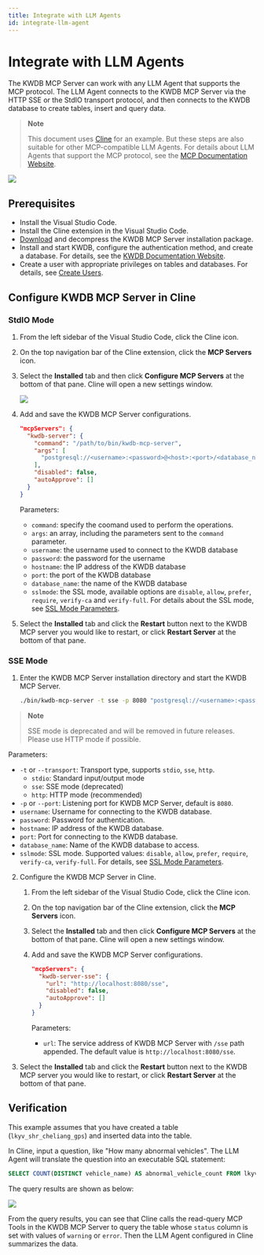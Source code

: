 ```yaml
---
title: Integrate with LLM Agents
id: integrate-llm-agent
---
```


# Integrate with LLM Agents

The KWDB MCP Server can work with any LLM Agent that supports the MCP protocol. The LLM Agent connects to the KWDB MCP Server via the HTTP SSE or the StdIO transport protocol, and then connects to the KWDB database to create tables, insert and query data.

> **Note**
>
> This document uses [Cline](https://cline.bot) for an example. But these steps are also suitable for other MCP-compatible LLM Agents. For details about LLM Agents that support the MCP protocol, see the [MCP Documentation Website](https://modelcontextprotocol.io/clients).

![](./asset/integrate-with-llm-agent_en.png)

## Prerequisites

- Install the Visual Studio Code.
- Install the Cline extension in the Visual Studio Code.
- [Download](https://gitee.com/kwdb/kwdb-mcp-server/releases) and decompress the KWDB MCP Server installation package.
- Install and start KWDB, configure the authentication method, and create a database. For details, see the [KWDB Documentation Website](https://www.kaiwudb.com/kaiwudb_docs/#/oss_dev/deployment/overview.html).
- Create a user with appropriate privileges on tables and databases. For details, see [Create Users](https://www.kaiwudb.com/kaiwudb_docs/#/oss_dev/deployment/bare-metal/user-config-bare-metal.html).

## Configure KWDB MCP Server in Cline

### StdIO Mode

1. From the left sidebar of the Visual Studio Code, click the Cline icon.
2. On the top navigation bar of the Cline extension, click the **MCP Servers** icon.
3. Select the **Installed** tab and then click **Configure MCP Servers** at the bottom of that pane. Cline will open a new settings window.

    ![](./asset/cline-mcp-server-config.png)

4. Add and save the KWDB MCP Server configurations.

    ```json
    "mcpServers": {
      "kwdb-server": {
        "command": "/path/to/bin/kwdb-mcp-server",
        "args": [
          "postgresql://<username>:<password>@<host>:<port>/<database_name>"
        ],
        "disabled": false,
        "autoApprove": []
      }
    }
    ```

    Parameters:

    - `command`: specify the coomand used to perform the operations.
    - `args`: an array, including the parameters sent to the `command` parameter.
    - `username`: the username used to connect to the KWDB database
    - `password`: the password for the username
    - `hostname`: the IP address of the KWDB database
    - `port`: the port of the KWDB database
    - `database_name`: the name of the KWDB database
    - `sslmode`: the SSL mode, available options are `disable`, `allow`, `prefer`, `require`, `verify-ca` and `verify-full`. For details about the SSL mode, see [SSL Mode Parameters](https://www.kaiwudb.com/kaiwudb_docs/#/oss_dev/development/connect-kaiwudb/java/connect-jdbc.html#%E8%BF%9E%E6%8E%A5%E5%8F%82%E6%95%B0).

5. Select the **Installed** tab and click the **Restart** button next to the KWDB MCP server you would like to restart, or click **Restart Server** at the bottom of that pane.

### SSE Mode

1. Enter the KWDB MCP Server installation directory and start the KWDB MCP Server.


    ```bash
    ./bin/kwdb-mcp-server -t sse -p 8080 "postgresql://<username>:<password>@<host>:<port>/<database_name>?sslmode=disable"
    ```

> **Note**
> 
> SSE mode is deprecated and will be removed in future releases. Please use HTTP mode if possible.

Parameters:
- `-t` or `--transport`: Transport type, supports `stdio`, `sse`, `http`.
  - `stdio`: Standard input/output mode
  - `sse`: SSE mode (deprecated)
  - `http`: HTTP mode (recommended)
- `-p` or `--port`: Listening port for KWDB MCP Server, default is `8080`.
- `username`: Username for connecting to the KWDB database.
- `password`: Password for authentication.
- `hostname`: IP address of the KWDB database.
- `port`: Port for connecting to the KWDB database.
- `database_name`: Name of the KWDB database to access.
- `sslmode`: SSL mode. Supported values: `disable`, `allow`, `prefer`, `require`, `verify-ca`, `verify-full`. For details, see [SSL Mode Parameters](https://www.kaiwudb.com/kaiwudb_docs/#/oss_dev/development/connect-kaiwudb/java/connect-jdbc.html#%E8%BF%9E%E6%8E%A5%E5%8F%82%E6%95%B0).

2. Configure the KWDB MCP Server in Cline.

    1. From the left sidebar of the Visual Studio Code, click the Cline icon.
    2. On the top navigation bar of the Cline extension, click the **MCP Servers** icon.
    3. Select the **Installed** tab and then click **Configure MCP Servers** at the bottom of that pane. Cline will open a new settings window.
    4. Add and save the KWDB MCP Server configurations.

        ```json
        "mcpServers": {
          "kwdb-server-sse": {
            "url": "http://localhost:8080/sse",
            "disabled": false,
            "autoApprove": []
          }
        }
        ```

        Parameters:
        - `url`: The service address of KWDB MCP Server with `/sse` path appended. The default value is `http://localhost:8080/sse`.

3. Select the **Installed** tab and click the **Restart** button next to the KWDB MCP server you would like to restart, or click **Restart Server** at the bottom of that pane.

## Verification

This example assumes that you have created a table (`lkyv_shr_cheliang_gps`) and inserted data into the table.

In Cline, input a question, like "How many abnormal vehicles". The LLM Agent will translate the question into an executable SQL statement:

```sql
SELECT COUNT(DISTINCT vehicle_name) AS abnormal_vehicle_count FROM lkyv_shr_cheliang_gps WHERE status IN ('warning', 'error') LIMIT 20;
```

The query results are shown as below:

![](./asset/llm_agent_result.jpg)

From the query results, you can see that Cline calls the read-query MCP Tools in the KWDB MCP Server to query the table whose `status` column is set with values of `warning` or `error`. Then the LLM Agent configured in Cline summarizes the data.
